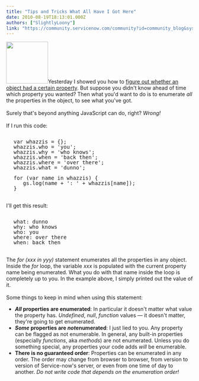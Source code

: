 ```yaml
---
title: "Tips and Tricks What All Have I Got Here"
date: 2010-08-19T18:13:01.000Z
authors: ["SlightlyLoony"]
link: "https://community.servicenow.com/community?id=community_blog&sys_id=c1bd2aa9dbd0dbc01dcaf3231f9619fe"
---
```

<p><img  alt="" class="jive-image" src="183ff739db54db048c8ef4621f9619a5.iix" style="width: auto; height: 113px;" />Yesterday I showed you how to <a title="lightlyLoony/blog/2010/8/18/2031" href="/community?id=community_blog&sys_id=decc6265dbd0dbc01dcaf3231f9619eb">figure out whether an object had a certain property</a>. But suppose you didn't know ahead of time which property you wanted? Then what you'd want to do is to enumerate <i>all</i> the properties in the object, to see what you've got.<br /><br />Surely that's beyond anything JavaScript can do, right? <i>Wrong!</i><br /><!--break--><br />If I run this code:<br /><pre style="margin-left:20px;line-height:1;"><br />var whazzis = {};<br />whazzis.who = 'you';<br />whazzis.why = 'who knows';<br />whazzis.when = 'back then';<br />whazzis.where = 'over there';<br />whazzis.what = 'dunno';<br /><br />for (var name in whazzis) {<br />   gs.log(name + ': ' + whazzis[name]);<br />}</pre><br />I'll get this result:<br /><pre style="margin-left:20px;line-height:1;"><br />what: dunno<br />why: who knows<br />who: you<br />where: over there<br />when: back then<br /></pre><br />The <i>for (xxx in yyy)</i> statement enumerates all the properties in any object. Inside the <i>for</i> loop, the variable <i>xxx</i> is populated with the current property name being enumerated. What you do with that name inside the loop is completely up to you. In the example above, I simply printed out the value of it.<br /><br />Some things to keep in mind when using this statement:<br /><ul><li><b><i>All</i> properties are enumerated</b>: In particular it doesn't matter what value the property has. <i>Undefined</i>, <i>null</i>, <i>function</i> values — it doesn't matter, they're going to get enumerated.</li><li><b><i>Some</i> properties are <i>not</i>enumerated</b>: I just lied to you. Any property can be flagged as not enumerable. In general, any built-in properties (especially <i>functions</i>, aka <i>methods</i>) are not enumerated. Unless you do something special, any properties your code adds <i>will</i> be enumerable.</li><li><b>There is no guaranteed order</b>: Properties can be enumerated in any order. The order may change from browser to browser, from version to version of Service-now's server, or even from one time of day to another. <i>Do not write code that depends on the enumeration order!</i></li></ul></p>